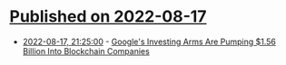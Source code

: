 # [Published on 2022-08-17](index.md)

* [2022-08-17, 21:25:00](https://news.slashdot.org/story/22/08/17/2044249/googles-investing-arms-are-pumping-156-billion-into-blockchain-companies?utm_source=rss1.0mainlinkanon&utm_medium=feed) - [Google's Investing Arms Are Pumping $1.56 Billion Into Blockchain Companies](https://news.slashdot.org/story/22/08/17/2044249/googles-investing-arms-are-pumping-156-billion-into-blockchain-companies?utm_source=rss1.0mainlinkanon&utm_medium=feed)
